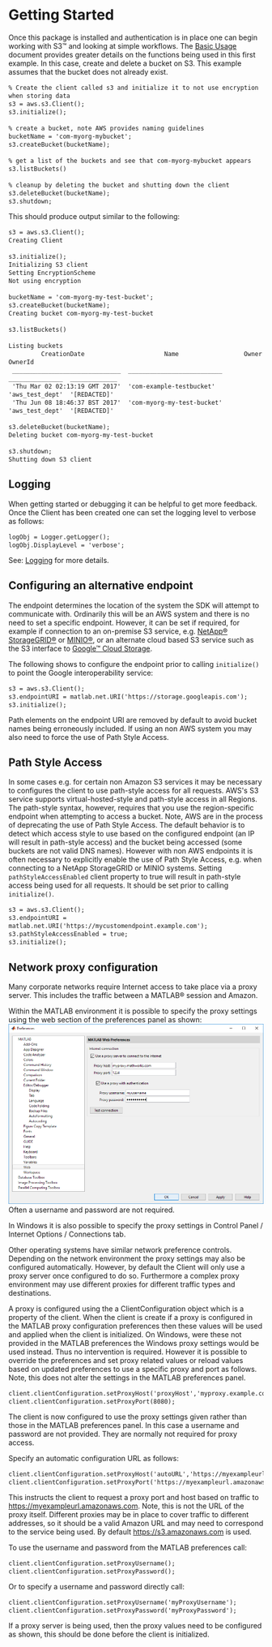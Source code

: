 # Getting Started

Once this package is installed and authentication is in place one can begin working with S3™ and looking at simple workflows. The [Basic Usage](BasicUsage.md) document provides greater details on the functions being used in this first example. In this case, create and delete a bucket on S3. This example assumes that the bucket does not already exist.
```
% Create the client called s3 and initialize it to not use encryption when storing data
s3 = aws.s3.Client();
s3.initialize();

% create a bucket, note AWS provides naming guidelines
bucketName = 'com-myorg-mybucket';
s3.createBucket(bucketName);

% get a list of the buckets and see that com-myorg-mybucket appears
s3.listBuckets()

% cleanup by deleting the bucket and shutting down the client
s3.deleteBucket(bucketName);
s3.shutdown;
```

This should produce output similar to the following:
```
s3 = aws.s3.Client();
Creating Client

s3.initialize();
Initializing S3 client
Setting EncryptionScheme
Not using encryption

bucketName = 'com-myorg-my-test-bucket';
s3.createBucket(bucketName);
Creating bucket com-myorg-my-test-bucket

s3.listBuckets()

Listing buckets
         CreationDate                      Name                  Owner            OwnerId
 ______________________________  __________________________  _______________  _____________
 'Thu Mar 02 02:13:19 GMT 2017'  'com-example-testbucket'    'aws_test_dept'  '[REDACTED]'
 'Thu Jun 08 18:46:37 BST 2017'  'com-myorg-my-test-bucket'  'aws_test_dept'  '[REDACTED]'

s3.deleteBucket(bucketName);
Deleting bucket com-myorg-my-test-bucket

s3.shutdown;
Shutting down S3 client
```

## Logging
When getting started or debugging it can be helpful to get more feedback. Once the Client has been created one can set the logging level to verbose as follows:
```
logObj = Logger.getLogger();
logObj.DisplayLevel = 'verbose';
```
See: [Logging](Logging.md) for more details.


## Configuring an alternative endpoint
The endpoint determines the location of the system the SDK will attempt to communicate with. Ordinarily this will be an AWS system and there is no need to set a specific endpoint. However, it can be set if required, for example if connection to an on-premise S3 service, e.g. [NetApp® StorageGRID®](https://www.netapp.com/us/products/data-management-software/object-storage-grid-sds.aspx) or [MINIO®](https://min.io/), or an alternate cloud based S3 service such as the S3 interface to [Google™ Cloud Storage](https://cloud.google.com/storage/).

The following shows to configure the endpoint prior to calling ```initialize()``` to point the Google interoperability service:
```
s3 = aws.s3.Client();
s3.endpointURI = matlab.net.URI('https://storage.googleapis.com');
s3.initialize();
```
Path elements on the endpoint URI are removed by default to avoid bucket names being erroneously included. If using an non AWS system you may also need to force the use of Path Style Access.


## Path Style Access
In some cases e.g. for certain non Amazon S3 services it may be necessary to configures the client to use path-style access for all requests. AWS's S3 service supports virtual-hosted-style and path-style access in all Regions. The path-style syntax, however, requires that you use the region-specific endpoint when attempting to access a bucket. Note, AWS are in the process of deprecating the use of Path Style Access. The default behavior is to detect which access style to use based on the configured endpoint (an IP will result in path-style access) and the bucket being accessed (some buckets are not valid DNS names). However with non AWS endpoints it is often necessary to explicitly enable the use of Path Style Access, e.g. when connecting to a NetApp StorageGRID or MINIO systems. Setting ```pathStyleAccessEnabled``` client property to true will result in path-style access being used for all requests. It should be set prior to calling ```initialize()```.
```
s3 = aws.s3.Client();
s3.endpointURI = matlab.net.URI('https://mycustomendpoint.example.com');
s3.pathStyleAccessEnabled = true;
s3.initialize();
```


## Network proxy configuration

Many corporate networks require Internet access to take place via a proxy server. This includes the traffic between a MATLAB® session and Amazon.

Within the MATLAB environment it is possible to specify the proxy settings using the web section of the preferences panel as shown:   
![Preferences_Panel](Images/prefspanel.png)   
Often a username and password are not required.

In Windows it is also possible to specify the proxy settings in Control Panel / Internet Options / Connections tab.

Other operating systems have similar network preference controls. Depending on the network environment the proxy settings may also be configured automatically. However, by default the Client will only use a proxy server once configured to do so. Furthermore a complex proxy environment may use different proxies for different traffic types and destinations.

A proxy is configured using the a ClientConfiguration object which is a property of the client. When the client is create if a proxy is configured in the MATLAB proxy configuration preferences then these values will be used and applied when the client is initialized. On Windows, were these not provided in the MATLAB preferences the Windows proxy settings would be used instead. Thus no intervention is required. However it is possible to override the preferences and set proxy related values or reload values based on updated preferences to use a specific proxy and port as follows. Note, this does not alter the settings in the MATLAB preferences panel.
```
client.clientConfiguration.setProxyHost('proxyHost','myproxy.example.com');
client.clientConfiguration.setProxyPort(8080);
```
The client is now configured to use the proxy settings given rather than those in the MATLAB preferences panel. In this case a username and password are not provided. They are normally not required for proxy access.

Specify an automatic configuration URL as follows:
```
client.clientConfiguration.setProxyHost('autoURL','https://myexampleurl.amazonaws.com');
client.clientConfiguration.setProxyPort('https://myexampleurl.amazonaws.com');
```
This instructs the client to request a proxy port and host based on traffic to
https://myexampleurl.amazonaws.com. Note, this is not the URL of the proxy itself. Different proxies may be in place to cover traffic to different addresses, so it should be a valid Amazon URL and may need to correspond to the service being used. By default https://s3.amazonaws.com is used.

To use the username and password from the MATLAB preferences call:
```
client.clientConfiguration.setProxyUsername();
client.clientConfiguration.setProxyPassword();
```
Or to specify a username and password directly call:
```
client.clientConfiguration.setProxyUsername('myProxyUsername');
client.clientConfiguration.setProxyPassword('myProxyPassword');
```

If a proxy server is being used, then the proxy values need to be configured as shown, this should be done before the client is initialized.


[//]: #  (Copyright 2018-2021 The MathWorks, Inc.)
